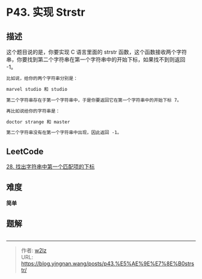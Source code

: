 # P43. 实现 Strstr


<!--more-->

## 描述

这个题目说的是，你要实现 C 语言里面的 strstr 函数，这个函数接收两个字符串，你要找到第二个字符串在第一个字符串中的开始下标，如果找不到则返回 -1。

```markdown
比如说，给你的两个字符串分别是：

marvel studio 和 studio

第二个字符串存在于第一个字符串中，于是你要返回它在第一个字符串中的开始下标 7。

再比如说给你的字符串是：

doctor strange 和 master

第二个字符串没有在第一个字符串中出现，因此返回 -1。
```

## LeetCode

[28. 找出字符串中第一个匹配项的下标](https://leetcode.cn/problems/find-the-index-of-the-first-occurrence-in-a-string/description/)

## 难度

**简单**

## 题解

```java

```


---

> 作者: [w2lz](https://github.com/w2lz)  
> URL: https://blog.yingnan.wang/posts/p43.%E5%AE%9E%E7%8E%B0strstr/  

